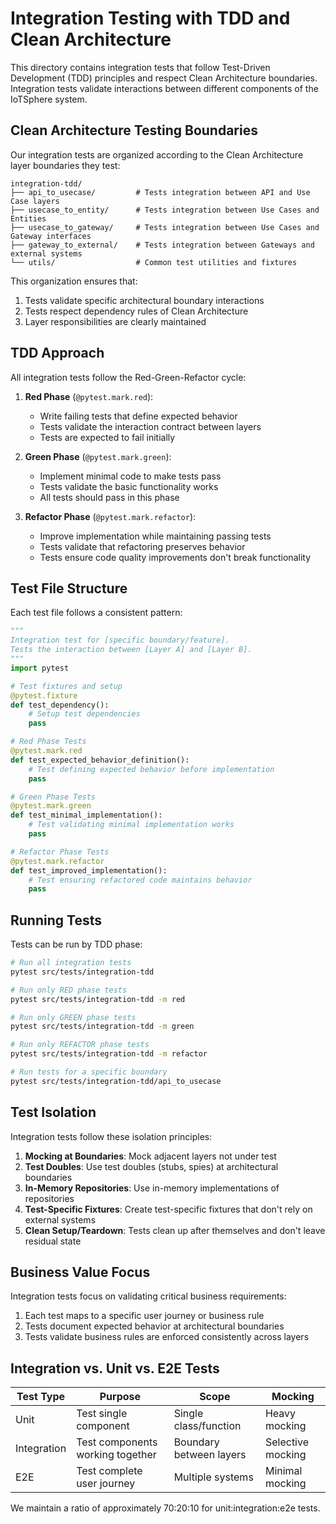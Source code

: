 # Integration Testing with TDD and Clean Architecture

This directory contains integration tests that follow Test-Driven Development (TDD) principles and respect Clean Architecture boundaries. Integration tests validate interactions between different components of the IoTSphere system.

## Clean Architecture Testing Boundaries

Our integration tests are organized according to the Clean Architecture layer boundaries they test:

```
integration-tdd/
├── api_to_usecase/         # Tests integration between API and Use Case layers
├── usecase_to_entity/      # Tests integration between Use Cases and Entities
├── usecase_to_gateway/     # Tests integration between Use Cases and Gateway interfaces
├── gateway_to_external/    # Tests integration between Gateways and external systems
└── utils/                  # Common test utilities and fixtures
```

This organization ensures that:
1. Tests validate specific architectural boundary interactions
2. Tests respect dependency rules of Clean Architecture
3. Layer responsibilities are clearly maintained

## TDD Approach

All integration tests follow the Red-Green-Refactor cycle:

1. **Red Phase** (`@pytest.mark.red`):
   - Write failing tests that define expected behavior
   - Tests validate the interaction contract between layers
   - Tests are expected to fail initially

2. **Green Phase** (`@pytest.mark.green`):
   - Implement minimal code to make tests pass
   - Tests validate the basic functionality works
   - All tests should pass in this phase

3. **Refactor Phase** (`@pytest.mark.refactor`):
   - Improve implementation while maintaining passing tests
   - Tests validate that refactoring preserves behavior
   - Tests ensure code quality improvements don't break functionality

## Test File Structure

Each test file follows a consistent pattern:

```python
"""
Integration test for [specific boundary/feature].
Tests the interaction between [Layer A] and [Layer B].
"""
import pytest

# Test fixtures and setup
@pytest.fixture
def test_dependency():
    # Setup test dependencies
    pass

# Red Phase Tests
@pytest.mark.red
def test_expected_behavior_definition():
    # Test defining expected behavior before implementation
    pass

# Green Phase Tests
@pytest.mark.green
def test_minimal_implementation():
    # Test validating minimal implementation works
    pass

# Refactor Phase Tests
@pytest.mark.refactor
def test_improved_implementation():
    # Test ensuring refactored code maintains behavior
    pass
```

## Running Tests

Tests can be run by TDD phase:

```bash
# Run all integration tests
pytest src/tests/integration-tdd

# Run only RED phase tests
pytest src/tests/integration-tdd -m red

# Run only GREEN phase tests
pytest src/tests/integration-tdd -m green

# Run only REFACTOR phase tests
pytest src/tests/integration-tdd -m refactor

# Run tests for a specific boundary
pytest src/tests/integration-tdd/api_to_usecase
```

## Test Isolation

Integration tests follow these isolation principles:

1. **Mocking at Boundaries**: Mock adjacent layers not under test
2. **Test Doubles**: Use test doubles (stubs, spies) at architectural boundaries
3. **In-Memory Repositories**: Use in-memory implementations of repositories
4. **Test-Specific Fixtures**: Create test-specific fixtures that don't rely on external systems
5. **Clean Setup/Teardown**: Tests clean up after themselves and don't leave residual state

## Business Value Focus

Integration tests focus on validating critical business requirements:

1. Each test maps to a specific user journey or business rule
2. Tests document expected behavior at architectural boundaries
3. Tests validate business rules are enforced consistently across layers

## Integration vs. Unit vs. E2E Tests

| Test Type | Purpose | Scope | Mocking |
|-----------|---------|-------|---------|
| Unit | Test single component | Single class/function | Heavy mocking |
| Integration | Test components working together | Boundary between layers | Selective mocking |
| E2E | Test complete user journey | Multiple systems | Minimal mocking |

We maintain a ratio of approximately 70:20:10 for unit:integration:e2e tests.
